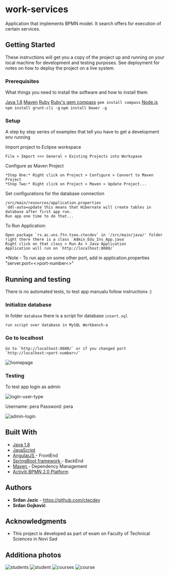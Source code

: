 # work-services

Application that implements BPMN model.
It search offers for execution of certain services.

## Getting Started

These instructions will get you a copy of the project up and running on your local machine for development and testing purposes. See deployment for notes on how to deploy the project on a live system.

### Prerequisites

What things you need to install the software and how to install them

[Java 1.8](http://www.oracle.com/technetwork/java/javase/downloads/jdk8-downloads-2133151.html)
[Maven](https://maven.apache.org/)
[Ruby](https://www.ruby-lang.org/en/)
[Ruby's gem compass](http://compass-style.org/install/)
	`gem install compass`
[Node.js](https://nodejs.org/en/)
	`npm install grunt-cli -g`
	`npm install bower -g`

### Setup

A step by step series of examples that tell you have to get a development env running

Import project to Eclipse workspace
```
File > Import >>> General > Existing Projects into Workspase
```

Configure as Maven Project

```
*Step One:* Right click on Project > Configure > Convert to Maven Project
*Step Two:* Right click on Project > Maven > Update Project...
```

Set configurations for the database connection
```
/src/main/resources/application.properties
`ddl-auto=update`this means that Hibernate will create tables in database after first app run.
Run app one time to do that... 
```

To Run Application:
```
Open package `rs.ac.uns.ftn.tseo.ctecdev` in '/src/main/java/' folder 
right there there is a class `Admin_Edu_Ins_App.java`
Right click on that class > Run As > Java Application
Application will run on `http://localhost:8080/`
```
*Note - To run app on some other port, add in application.properties "server.port=<>port-number<>"

## Running and testing

There is no automated tests, to test app manualu follow instructions :)

### Initialize database

In folder `database` there is a script for database `insert.sql`
```
run script over database in MySQL Workbench-a
```

### Go to localhost
```
Go to `http://localhost:8080/` or if you changed port `http://localhost:<port-number>/`
```
![homepage](img/homepage.jpg)

### Testing

To test app login as admin

![login-user-type](img/user_type.jpg)

Username: pera 
Password: pera

![admin-login](img/admin_login.jpg)

## Built With 

* [ Java 1.8 ](http://www.oracle.com/technetwork/java/javase/downloads/jdk8-downloads-2133151.html)
* [ JavaScript ](https://www.javascript.com/)
* [ AngularJS ](https://docs.angularjs.org/guide) - FrontEnd 
* [ SpringBoot framework ](https://projects.spring.io/spring-boot/) - BackEnd
* [ Maven ](https://maven.apache.org/) - Dependency Management
* [ Activiti BPMN 2.0 Platform ](https://www.activiti.org/)

## Authors

* **Srđan Jazic** - [ https://github.com/ctecdev ](https://github.com/ctecdev)
* **Srđan Gojković**

## Acknowledgments

* This project is developed as part of exam on Faculty of Technical Sciences in Novi Sad
  
## Additiona photos

![students](img/students.jpg)
![student](img/student.jpg)
![courses](img/course.jpg)
![course](img/course)


